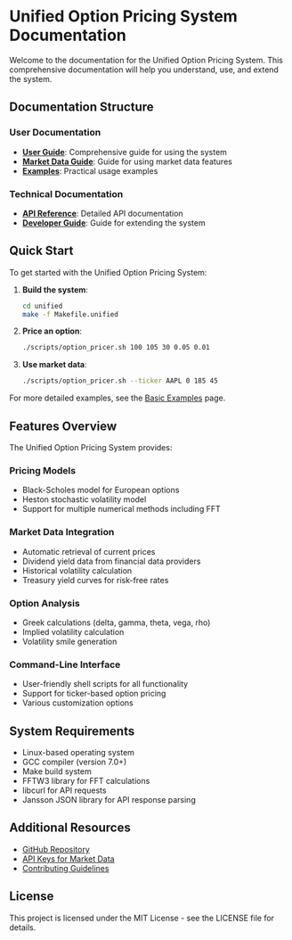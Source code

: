 # Unified Option Pricing System Documentation

Welcome to the documentation for the Unified Option Pricing System. This comprehensive documentation will help you understand, use, and extend the system.

## Documentation Structure

### User Documentation

- [**User Guide**](user/user_guide.md): Comprehensive guide for using the system
- [**Market Data Guide**](user/market_data_guide.md): Guide for using market data features
- [**Examples**](examples/basic_examples.md): Practical usage examples

### Technical Documentation

- [**API Reference**](api/api_reference.md): Detailed API documentation
- [**Developer Guide**](dev/developer_guide.md): Guide for extending the system

## Quick Start

To get started with the Unified Option Pricing System:

1. **Build the system**:
   ```bash
   cd unified
   make -f Makefile.unified
   ```

2. **Price an option**:
   ```bash
   ./scripts/option_pricer.sh 100 105 30 0.05 0.01
   ```

3. **Use market data**:
   ```bash
   ./scripts/option_pricer.sh --ticker AAPL 0 185 45
   ```

For more detailed examples, see the [Basic Examples](examples/basic_examples.md) page.

## Features Overview

The Unified Option Pricing System provides:

### Pricing Models
- Black-Scholes model for European options
- Heston stochastic volatility model
- Support for multiple numerical methods including FFT

### Market Data Integration
- Automatic retrieval of current prices
- Dividend yield data from financial data providers
- Historical volatility calculation
- Treasury yield curves for risk-free rates

### Option Analysis
- Greek calculations (delta, gamma, theta, vega, rho)
- Implied volatility calculation
- Volatility smile generation

### Command-Line Interface
- User-friendly shell scripts for all functionality
- Support for ticker-based option pricing
- Various customization options

## System Requirements

- Linux-based operating system
- GCC compiler (version 7.0+)
- Make build system
- FFTW3 library for FFT calculations
- libcurl for API requests
- Jansson JSON library for API response parsing

## Additional Resources

- [GitHub Repository](https://github.com/user/option_tools)
- [API Keys for Market Data](user/market_data_guide.md#setting-up-api-keys)
- [Contributing Guidelines](dev/developer_guide.md)

## License

This project is licensed under the MIT License - see the LICENSE file for details. 